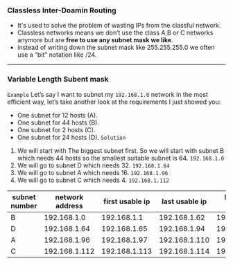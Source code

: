 ### Classless Inter-Doamin Routing
- It's used to solve the problem of wasting IPs from the classful network.
- Classless networks means we don’t use the class A,B or C networks anymore but are **free to use any subnet mask we like**.
- instead of writing down the subnet mask like 255.255.255.0 we often use a “bit” notation like /24.
---
### Variable Length Subent mask 
`Example`
Let’s say I want to subnet my `192.168.1.0` network in the most efficient way, let’s take another look at the requirements I just showed you:
-   One subnet for 12 hosts (A).
-   One subnet for 44 hosts (B).
-   One subnet for 2 hosts (C).
-   One subnet for 24 hosts (D).
`Solution`
1) We will start with The biggest subnet first.
	So we will start with subnet B which needs 44 hosts so the smallest suitable subnet is 64.
	`192.168.1.0`
2) We will go to subnet D which needs 32.
	`192.168.1.64`
3) We will go to subnet A which needs 16.
	`192.168.1.96`
4) We will go to subnet C which needs 4.
	`192.168.1.112`

subnet number | network address| first usable ip| last usable ip | broadcast address
---|---|---|---|---
B | 192.168.1.0  | 192.168.1.1 | 192.168.1.62|192.168.1.63
D | 192.168.1.64 | 192.168.1.65|192.168.1.94|192.168.1.95
A | 192.168.1.96 | 192.168.1.97|192.168.1.110|192.168.1.111
C | 192.168.1.112| 192.168.1.113|192.168.1.114|192.168.1.115

	